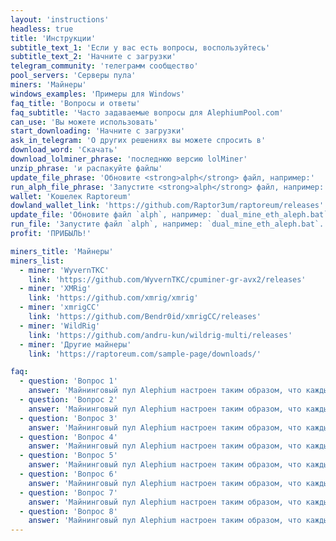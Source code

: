 ```yaml
---
layout: 'instructions'
headless: true
title: 'Инструкции'
subtitle_text_1: 'Если у вас есть вопросы, воспользуйтесь'
subtitle_text_2: 'Начните с загрузки'
telegram_community: 'телеграмм сообщество'
pool_servers: 'Серверы пула'
miners: 'Майнеры'
windows_examples: 'Примеры для Windows'
faq_title: 'Вопросы и ответы'
faq_subtitle: 'Часто задаваемые вопросы для AlephiumPool.com'
can_use: 'Вы можете использовать'
start_downloading: 'Начните с загрузки'
ask_in_telegram: 'О других решениях вы можете спросить в'
download_word: 'Скачать'
download_lolminer_phrase: 'последнюю версию lolMiner'
unzip_phrase: 'и распакуйте файлы'
update_file_phrase: 'Обновите <strong>alph</strong> файл, например:'
run_alph_file_phrase: 'Запустите <strong>alph</strong> файл, например:'
wallet: 'Кошелек Raptoreum'
dowland_wallet_link: 'https://github.com/Raptor3um/raptoreum/releases'
update_file: 'Обновите файл `alph`, например: `dual_mine_eth_aleph.bat`.'
run_file: 'Запустите файл `alph`, например: `dual_mine_eth_aleph.bat`.'
profit: 'ПРИБЫЛЬ!'

miners_title: 'Майнеры'
miners_list:
  - miner: 'WyvernTKC'
    link: 'https://github.com/WyvernTKC/cpuminer-gr-avx2/releases'
  - miner: 'XMRig'
    link: 'https://github.com/xmrig/xmrig'
  - miner: 'xmrigCC'
    link: 'https://github.com/Bendr0id/xmrigCC/releases'
  - miner: 'WildRig'
    link: 'https://github.com/andru-kun/wildrig-multi/releases'
  - miner: 'Другие майнеры'
    link: 'https://raptoreum.com/sample-page/downloads/'

faq:
  - question: 'Вопрос 1'
    answer: 'Майнинговый пул Alephium настроен таким образом, что каждый майнер работает независимо от других. Награда за блок идет только тому майнеру, который его нашел, другие ничего не получают. Время поиска блока зависит от вашего хешрейта и удачи.'
  - question: 'Вопрос 2'
    answer: 'Майнинговый пул Alephium настроен таким образом, что каждый майнер работает независимо от других. Награда за блок идет только тому майнеру, который его нашел, другие ничего не получают. Время поиска блока зависит от вашего хешрейта и удачи.'
  - question: 'Вопрос 3'
    answer: 'Майнинговый пул Alephium настроен таким образом, что каждый майнер работает независимо от других. Награда за блок идет только тому майнеру, который его нашел, другие ничего не получают. Время поиска блока зависит от вашего хешрейта и удачи.'
  - question: 'Вопрос 4'
    answer: 'Майнинговый пул Alephium настроен таким образом, что каждый майнер работает независимо от других. Награда за блок идет только тому майнеру, который его нашел, другие ничего не получают. Время поиска блока зависит от вашего хешрейта и удачи.'
  - question: 'Вопрос 5'
    answer: 'Майнинговый пул Alephium настроен таким образом, что каждый майнер работает независимо от других. Награда за блок идет только тому майнеру, который его нашел, другие ничего не получают. Время поиска блока зависит от вашего хешрейта и удачи.'
  - question: 'Вопрос 6'
    answer: 'Майнинговый пул Alephium настроен таким образом, что каждый майнер работает независимо от других. Награда за блок идет только тому майнеру, который его нашел, другие ничего не получают. Время поиска блока зависит от вашего хешрейта и удачи.'
  - question: 'Вопрос 7'
    answer: 'Майнинговый пул Alephium настроен таким образом, что каждый майнер работает независимо от других. Награда за блок идет только тому майнеру, который его нашел, другие ничего не получают. Время поиска блока зависит от вашего хешрейта и удачи.'
  - question: 'Вопрос 8'
    answer: 'Майнинговый пул Alephium настроен таким образом, что каждый майнер работает независимо от других. Награда за блок идет только тому майнеру, который его нашел, другие ничего не получают. Время поиска блока зависит от вашего хешрейта и удачи.'
---
```

